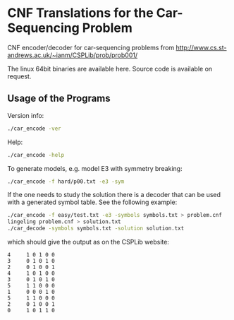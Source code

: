 CNF Translations for the Car-Sequencing Problem
=========================================

CNF encoder/decoder for car-sequencing problems from http://www.cs.st-andrews.ac.uk/~ianm/CSPLib/prob/prob001/

The linux 64bit binaries are available here. Source code is available on request.  

Usage of the Programs
---------------------

Version info:

```bash
./car_encode -ver
```
Help:

```bash
./car_encode -help
```

To generate models, e.g. model E3 with symmetry breaking:

```bash
./car_encode -f hard/p00.txt -e3 -sym
```

If the one needs to study the solution there is a decoder that can be used
with a generated symbol table. See the following example:

```bash
./car_encode -f easy/test.txt -e3 -symbols symbols.txt > problem.cnf
lingeling problem.cnf > solution.txt
./car_decode -symbols symbols.txt -solution solution.txt
```

which should give the output as on the CSPLib website: 

    4	  1 0 1 0 0 
    3	  0 1 0 1 0 
    2	  0 1 0 0 1 
    4	  1 0 1 0 0 
    3	  0 1 0 1 0 
    5	  1 1 0 0 0 
    1	  0 0 0 1 0 
    5	  1 1 0 0 0 
    2	  0 1 0 0 1 
    0	  1 0 1 1 0 
